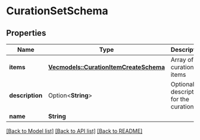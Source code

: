 # CurationSetSchema

## Properties

Name | Type | Description | Notes
------------ | ------------- | ------------- | -------------
**items** | [**Vec<models::CurationItemCreateSchema>**](CurationItemCreateSchema.md) | Array of curation items | 
**description** | Option<**String**> | Optional description for the curation set | [optional]
**name** | **String** |  | 

[[Back to Model list]](../README.md#documentation-for-models) [[Back to API list]](../README.md#documentation-for-api-endpoints) [[Back to README]](../README.md)


